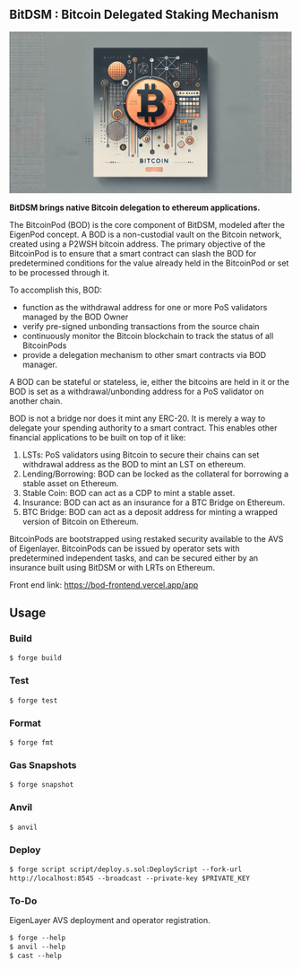 ## BitDSM : Bitcoin Delegated Staking Mechanism
![Bitcoin Abstract Cover](./assets/cover.webp)

**BitDSM brings native Bitcoin delegation to ethereum applications.**

The BitcoinPod (BOD) is the core component of BitDSM, modeled after the EigenPod concept. A BOD is a non-custodial vault on the Bitcoin network, created using a P2WSH bitcoin address. The primary objective of the BitcoinPod is to ensure that a smart contract can slash the BOD for predetermined conditions for the value already held in the BitcoinPod or set to be processed through it. 

To accomplish this, BOD:
- function as the withdrawal address for one or more PoS validators managed by the BOD Owner
- verify pre-signed unbonding transactions from the source chain
- continuously monitor the Bitcoin blockchain to track the status of all BitcoinPods
- provide a delegation mechanism to other smart contracts via BOD manager. 

A BOD can be stateful or stateless, ie, either the bitcoins are held in it or the BOD is set as a withdrawal/unbonding address for a PoS validator on another chain. 

BOD is not a bridge nor does it mint any ERC-20. It is merely a way to delegate your spending authority to a smart contract. This enables other financial applications to be built on top of it like:
1. LSTs: PoS validators using Bitcoin to secure their chains can set withdrawal address as the BOD to mint an LST on ethereum. 
2. Lending/Borrowing: BOD can be locked as the collateral for borrowing a stable asset on Ethereum. 
3. Stable Coin: BOD can act as a CDP to mint a stable asset.
4. Insurance: BOD can act as an insurance for a BTC Bridge on Ethereum. 
5. BTC Bridge: BOD can act as a deposit address for minting a wrapped version of Bitcoin on Ethereum. 

BitcoinPods are bootstrapped using restaked security available to the AVS of Eigenlayer. BitcoinPods can be issued by operator sets with predetermined independent tasks, and can be secured either by an insurance built using BitDSM or with LRTs on Ethereum.

Front end link: https://bod-frontend.vercel.app/app

## Usage

### Build

```shell
$ forge build
```

### Test

```shell
$ forge test
```

### Format

```shell
$ forge fmt
```

### Gas Snapshots

```shell
$ forge snapshot
```

### Anvil

```shell
$ anvil
```

### Deploy

```shell
$ forge script script/deploy.s.sol:DeployScript --fork-url http://localhost:8545 --broadcast --private-key $PRIVATE_KEY
```

### To-Do
EigenLayer AVS deployment and operator registration.

```shell
$ forge --help
$ anvil --help
$ cast --help
```
